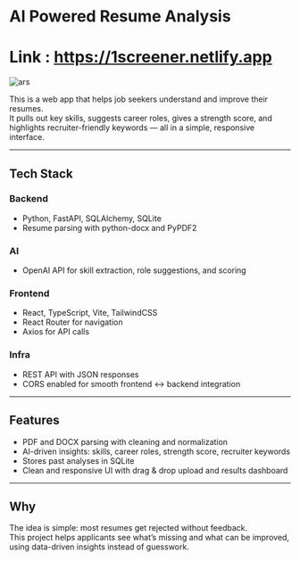 # AI Powered Resume Analysis
# Link : https://1screener.netlify.app

![ars](https://github.com/user-attachments/assets/451fd3a0-995e-4d4f-af03-a9f9cbf75703)

This is a web app that helps job seekers understand and improve their resumes.  
It pulls out key skills, suggests career roles, gives a strength score, and highlights recruiter-friendly keywords — all in a simple, responsive interface.

---

## Tech Stack

### Backend
- Python, FastAPI, SQLAlchemy, SQLite  
- Resume parsing with python-docx and PyPDF2  

### AI
- OpenAI API for skill extraction, role suggestions, and scoring  

### Frontend
- React, TypeScript, Vite, TailwindCSS  
- React Router for navigation  
- Axios for API calls  

### Infra
- REST API with JSON responses  
- CORS enabled for smooth frontend ↔ backend integration  

---

## Features
- PDF and DOCX parsing with cleaning and normalization  
- AI-driven insights: skills, career roles, strength score, recruiter keywords  
- Stores past analyses in SQLite  
- Clean and responsive UI with drag & drop upload and results dashboard  

---

## Why
The idea is simple: most resumes get rejected without feedback.  
This project helps applicants see what’s missing and what can be improved, using data-driven insights instead of guesswork.
